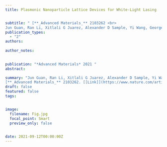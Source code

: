 ```yaml
---
title: Plasmonic Nanoparticle Lattice Devices for White‐Light Lasing


subtitle: " [**_Advanced Materials_** 2103262 <br> 
Jun Guan, Ran Li, Xitlali G Juarez, Alexander D Sample, Yi Wang, George C Schatz, Teri W Odom* ](https://onlinelibrary.wiley.com/doi/abs/10.1002/adma.202103262)"
publication_types:
  - "2"
authors: 
  
author_notes:
  

publication: "*Advanced Materials* 2021 "
abstract: 

summary: "Jun Guan, Ran Li, Xitlali G Juarez, Alexander D Sample, Yi Wang, George C Schatz, Teri W Odom*  <br>
[**_Advanced Materials_** 2103262. [[Link]](https://www.nature.com/articles/s41565-023-01320-7)"
draft: false
featured: false
tags:


image:
  filename: Fig.jpg
  focal_point: Smart
  preview_only: false

 
date: 2021-09-12T00:00:00Z
---
```







